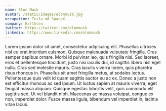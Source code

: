 ```yaml
---
name: Elon Musk
avatar: /static/images/elonmusk.jpg
occupation: Tesla nd SpaceX
company: Earthsea
twitter: https://twitter.com/elonmusk
linkedin: https://www.linkedin.com/elonmusk
---
```


Lorem ipsum dolor sit amet, consectetur adipiscing elit. Phasellus ultricies nisl eu erat interdum euismod. Quisque malesuada vulputate fringilla. Cras semper dapibus ornare. Morbi id pulvinar leo, quis fringilla nisi. Sed laoreet, eros et pellentesque tincidunt, justo nisi iaculis dui, id sagittis libero nisl eget nulla. Cras sed molestie mauris. Cras iaculis viverra lorem, quis pharetra risus rhoncus in. Phasellus sit amet fringilla metus, at sodales lectus. Pellentesque quis velit id quam sagittis auctor eu ac ex. Donec a justo non est efficitur rhoncus ac sed ipsum. Ut luctus sapien at mauris viverra, eget feugiat massa aliquam. Quisque egestas lobortis velit, quis commodo elit sagittis sed. Ut vel blandit nibh. Maecenas ac massa volutpat, congue ex non, imperdiet dolor. Fusce massa ligula, bibendum vel imperdiet in, lacinia vitae lacus.
